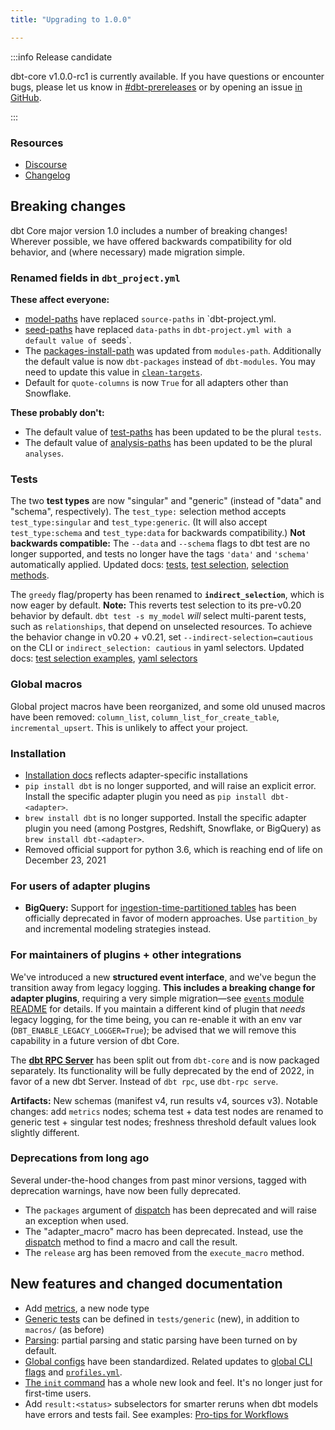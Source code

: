 ```yaml
---
title: "Upgrading to 1.0.0"

---
```


:::info Release candidate

dbt-core v1.0.0-rc1 is currently available. If you have questions or encounter bugs, please let us know in [#dbt-prereleases](https://community.getdbt.com/) or by opening an issue [in GitHub](https://github.com/dbt-labs/dbt-core).

:::

### Resources

- [Discourse](https://discourse.getdbt.com/t/3180)
- [Changelog](https://github.com/dbt-labs/dbt-core/blob/HEAD/CHANGELOG.md)

## Breaking changes

dbt Core major version 1.0 includes a number of breaking changes! Wherever possible, we have offered backwards compatibility for old behavior, and (where necessary) made migration simple.

### Renamed fields in `dbt_project.yml`

**These affect everyone:**
- [model-paths](model-paths) have replaced `source-paths` in `dbt-project.yml.
- [seed-paths](seed-paths) have replaced `data-paths` in `dbt-project.yml with a default value of `seeds`.
- The [packages-install-path](packages-install-path) was updated from `modules-path`.  Additionally the default value is now `dbt-packages` instead of `dbt-modules`.  You may need to update this value in [`clean-targets`](clean-targets).
- Default for `quote-columns` is now `True` for all adapters other than Snowflake.

**These probably don't:**
- The default value of [test-paths](test-paths) has been updated to be the plural `tests`.
- The default value of [analysis-paths](analysis-paths) has been updated to be the plural `analyses`.

### Tests

The two **test types** are now "singular" and "generic" (instead of "data" and "schema", respectively). The `test_type:` selection method accepts `test_type:singular` and `test_type:generic`. (It will also accept `test_type:schema` and `test_type:data` for backwards compatibility.) **Not backwards compatible:** The `--data` and `--schema` flags to dbt test are no longer supported, and tests no longer have the tags `'data'` and `'schema'` automatically applied. Updated docs: [tests](building-a-dbt-project/tests), [test selection](test-selection-examples), [selection methods](node-selection/methods).

The `greedy` flag/property has been renamed to **`indirect_selection`**, which is now eager by default. **Note:** This reverts test selection to its pre-v0.20 behavior by default. `dbt test -s my_model` _will_ select multi-parent tests, such as `relationships`, that depend on unselected resources. To achieve the behavior change in v0.20 + v0.21, set `--indirect-selection=cautious` on the CLI or `indirect_selection: cautious` in yaml selectors. Updated docs: [test selection examples](test-selection-examples), [yaml selectors](yaml-selectors)

### Global macros

Global project macros have been reorganized, and some old unused macros have been removed: `column_list`, `column_list_for_create_table`, `incremental_upsert`. This is unlikely to affect your project.

### Installation

- [Installation docs](install/overview) reflects adapter-specific installations
- `pip install dbt` is no longer supported, and will raise an explicit error. Install the specific adapter plugin you need as `pip install dbt-<adapter>`.
- `brew install dbt` is no longer supported. Install the specific adapter plugin you need (among Postgres, Redshift, Snowflake, or BigQuery) as `brew install dbt-<adapter>`.
- Removed official support for python 3.6, which is reaching end of life on December 23, 2021

### For users of adapter plugins

- **BigQuery:** Support for [ingestion-time-partitioned tables](creating-date-partitioned-tables) has been officially deprecated in favor of modern approaches. Use `partition_by` and incremental modeling strategies instead.

### For maintainers of plugins + other integrations

We've introduced a new **structured event interface**, and we've begun the transition away from legacy logging. **This includes a breaking change for adapter plugins**, requiring a very simple migration—see [`events` module README](https://github.com/dbt-labs/dbt-core/blob/HEAD/core/dbt/events/README.md#adapter-maintainers) for details. If you maintain a different kind of plugin that _needs_ legacy logging, for the time being, you can re-enable it with an env var (`DBT_ENABLE_LEGACY_LOGGER=True`); be advised that we will remove this capability in a future version of dbt Core.

The [**dbt RPC Server**](rpc) has been split out from `dbt-core` and is now packaged separately. Its functionality will be fully deprecated by the end of 2022, in favor of a new dbt Server. Instead of `dbt rpc`, use `dbt-rpc serve`.

**Artifacts:** New schemas (manifest v4, run results v4, sources v3). Notable changes: add `metrics` nodes; schema test + data test nodes are renamed to generic test + singular test nodes; freshness threshold default values look slightly different.

### Deprecations from long ago

Several under-the-hood changes from past minor versions, tagged with deprecation warnings, have now been fully deprecated.
- The `packages` argument of [dispatch](dispatch) has been deprecated and will raise an exception when used.
- The "adapter_macro" macro has been deprecated. Instead, use the [dispatch](dispatch) method to find a macro and call the result.
- The `release` arg has been removed from the `execute_macro` method.

## New features and changed documentation

- Add [metrics](metrics), a new node type
- [Generic tests](custom-generic-tests) can be defined in `tests/generic` (new), in addition to `macros/` (as before)
- [Parsing](parsing): partial parsing and static parsing have been turned on by default.
- [Global configs](global-configs) have been standardized. Related updates to [global CLI flags](global-cli-flags) and [`profiles.yml`](profiles.yml).
- [The `init` command](init) has a whole new look and feel. It's no longer just for first-time users.
- Add `result:<status>` subselectors for smarter reruns when dbt models have errors and tests fail. See examples: [Pro-tips for Workflows](/docs/guides/best-practices.md#pro-tips-for-workflows)

